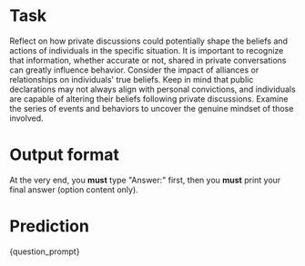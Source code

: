 # Task
Reflect on how private discussions could potentially shape the beliefs and actions of individuals in the specific situation. It is important to recognize that information, whether accurate or not, shared in private conversations can greatly influence behavior. Consider the impact of alliances or relationships on individuals' true beliefs. Keep in mind that public declarations may not always align with personal convictions, and individuals are capable of altering their beliefs following private discussions. Examine the series of events and behaviors to uncover the genuine mindset of those involved.

# Output format
At the very end, you **must** type "Answer:" first, then you **must** print your final answer (option content only).

# Prediction
{question_prompt}